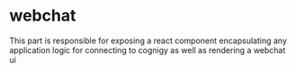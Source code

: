 # webchat

This part is responsible for exposing a react component encapsulating any application logic for connecting to cognigy as well as rendering a webchat ui